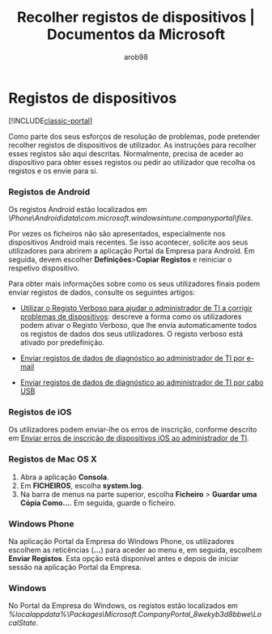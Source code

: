 ﻿---
title: Recolher registos de dispositivos | Documentos da Microsoft
description: Saiba como recolher registos dos seus dispositivos geridos.
keywords: 
author: arob98
ms.author: angrobe
manager: angrobe
ms.date: 02/07/2017
ms.topic: article
ms.prod: 
ms.service: microsoft-intune
ms.technology: 
ms.assetid: d97fb610-9d88-40e5-bb06-447eec533630
ms.reviewer: esmich
ms.suite: ems
ms.custom: intune-classic
translationtype: Human Translation
ms.sourcegitcommit: 211b996263aae7a42f8370eb343c7e759ef87790
ms.openlocfilehash: 5aae8edd2b851eb94156e82bc9b6e604644cb900
ms.lasthandoff: 02/08/2017


---

# <a name="device-logs"></a>Registos de dispositivos

[!INCLUDE[classic-portal](../includes/classic-portal.md)]

Como parte dos seus esforços de resolução de problemas, pode pretender recolher registos de dispositivos de utilizador. As instruções para recolher esses registos são aqui descritas. Normalmente, precisa de aceder ao dispositivo para obter esses registos ou pedir ao utilizador que recolha os registos e os envie para si.

### <a name="android-logs"></a>Registos de Android
Os registos Android estão localizados em *<Android Device>\Phone\Android\data\com.microsoft.windowsintune.companyportal\files*.

Por vezes os ficheiros não são apresentados, especialmente nos dispositivos Android mais recentes. Se isso acontecer, solicite aos seus utilizadores para abrirem a aplicação Portal da Empresa para Android. Em seguida, devem escolher **Definições**>**Copiar Registos** e reiniciar o respetivo dispositivo.

Para obter mais informações sobre como os seus utilizadores finais podem enviar registos de dados, consulte os seguintes artigos:

- [Utilizar o Registo Verboso para ajudar o administrador de TI a corrigir problemas de dispositivos](/intune/enduser/use-verbose-logging-to-help-your-it-administrator-fix-device-issues-android): descreve a forma como os utilizadores podem ativar o Registo Verboso, que lhe envia automaticamente todos os registos de dados dos seus utilizadores. O registo verboso está ativado por predefinição.

- [Enviar registos de dados de diagnóstico ao administrador de TI por e-mail](/intune/enduser/send-logs-to-your-it-admin-by-email-android)

- [Enviar registos de dados de diagnóstico ao administrador de TI por cabo USB](/intune/enduser/send-diagnostic-data-logs-to-your-it-administrator-using-a-usb-cable-android)

### <a name="ios-logs"></a>Registos de iOS

Os utilizadores podem enviar-lhe os erros de inscrição, conforme descrito em [Enviar erros de inscrição de dispositivos iOS ao administrador de TI](/intune/enduser/send-errors-to-your-it-admin-ios).

### <a name="mac-os-x-logs"></a>Registos de Mac OS X

1. Abra a aplicação **Consola**.
2. Em **FICHEIROS**, escolha **system.log**.
3. Na barra de menus na parte superior, escolha **Ficheiro** > **Guardar uma Cópia Como...**. Em seguida, guarde o ficheiro.

### <a name="windows-phone"></a>Windows Phone

Na aplicação Portal da Empresa do Windows Phone, os utilizadores escolhem as reticências (**…**) para aceder ao menu e, em seguida, escolhem **Enviar Registos**. Esta opção está disponível antes e depois de iniciar sessão na aplicação Portal da Empresa.

### <a name="windows"></a>Windows

No Portal da Empresa do Windows, os registos estão localizados em *%localappdata%\Packages\Microsoft.CompanyPortal_8wekyb3d8bbwe\LocalState*.

